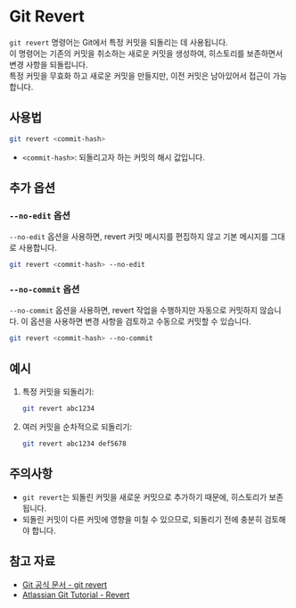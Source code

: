# Git Revert

`git revert` 명령어는 Git에서 특정 커밋을 되돌리는 데 사용됩니다.<br>
이 명령어는 기존의 커밋을 취소하는 새로운 커밋을 생성하여, 히스토리를 보존하면서 변경 사항을 되돌립니다.<br>
특정 커밋을 무효화 하고 새로운 커밋을 만들지만, 이전 커밋은 남아있어서 접근이 가능합니다.<br>

## 사용법

```sh
git revert <commit-hash>
```

- `<commit-hash>`: 되돌리고자 하는 커밋의 해시 값입니다.

## 추가 옵션

### `--no-edit` 옵션

`--no-edit` 옵션을 사용하면, revert 커밋 메시지를 편집하지 않고 기본 메시지를 그대로 사용합니다.

```sh
git revert <commit-hash> --no-edit
```

### `--no-commit` 옵션

`--no-commit` 옵션을 사용하면, revert 작업을 수행하지만 자동으로 커밋하지 않습니다. 이 옵션을 사용하면 변경 사항을 검토하고 수동으로 커밋할 수 있습니다.

```sh
git revert <commit-hash> --no-commit
```

## 예시

1. 특정 커밋을 되돌리기:

    ```sh
    git revert abc1234
    ```

2. 여러 커밋을 순차적으로 되돌리기:

    ```sh
    git revert abc1234 def5678
    ```


## 주의사항

- `git revert`는 되돌린 커밋을 새로운 커밋으로 추가하기 때문에, 히스토리가 보존됩니다.
- 되돌린 커밋이 다른 커밋에 영향을 미칠 수 있으므로, 되돌리기 전에 충분히 검토해야 합니다.

## 참고 자료

- [Git 공식 문서 - git revert](https://git-scm.com/docs/git-revert)
- [Atlassian Git Tutorial - Revert](https://www.atlassian.com/git/tutorials/undoing-changes/git-revert)
